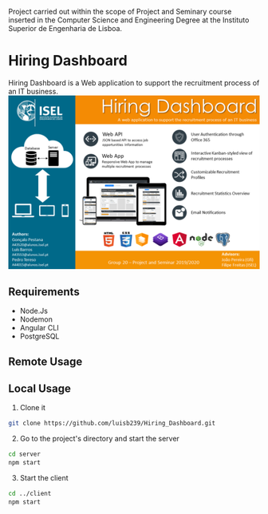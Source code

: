 Project carried out within the scope of Project and Seminary course inserted in the Computer Science and Engineering Degree at the Instituto Superior de Engenharia de Lisboa.

# Hiring Dashboard

Hiring Dashboard is a Web application to support the recruitment process of an IT business.
![poster](https://github.com/luisb239/Hiring_Dashboard/blob/master/documentation/Cartaz.png)


## Requirements

* Node.Js
* Nodemon
* Angular CLI
* PostgreSQL

## Remote Usage

[Delivered version deployed in Heroku.]: https://hiring-dashboard.herokuapp.com

## Local Usage

1. Clone it

```bash
git clone https://github.com/luisb239/Hiring_Dashboard.git
```

2. Go to the project's directory and start the server

```bash
cd server
npm start
```

3. Start the client

```bash
cd ../client
npm start
```
